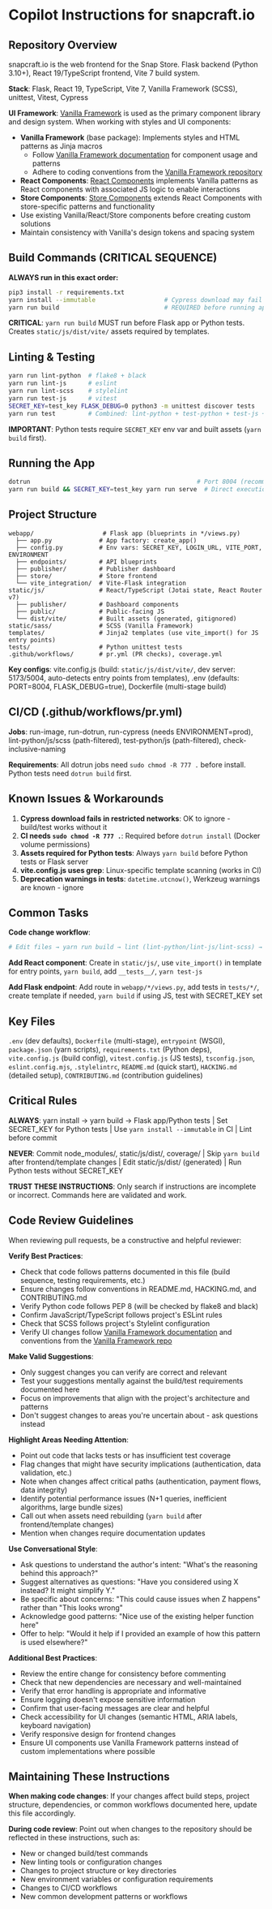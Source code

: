 # Copilot Instructions for snapcraft.io

## Repository Overview

snapcraft.io is the web frontend for the Snap Store. Flask backend (Python 3.10+), React 19/TypeScript frontend, Vite 7 build system.

**Stack**: Flask, React 19, TypeScript, Vite 7, Vanilla Framework (SCSS), unittest, Vitest, Cypress

**UI Framework**: [Vanilla Framework](https://vanillaframework.io/) is used as the primary component library and design system. When working with styles and UI components:
- **Vanilla Framework** (base package): Implements styles and HTML patterns as Jinja macros
  - Follow [Vanilla Framework documentation](https://vanillaframework.io/docs) for component usage and patterns
  - Adhere to coding conventions from the [Vanilla Framework repository](https://github.com/canonical/vanilla-framework/)
- **React Components**: [React Components](https://github.com/canonical/react-components/) implements Vanilla patterns as React components with associated JS logic to enable interactions
- **Store Components**: [Store Components](https://github.com/canonical/store-components) extends React Components with store-specific patterns and functionality
- Use existing Vanilla/React/Store components before creating custom solutions
- Maintain consistency with Vanilla's design tokens and spacing system

## Build Commands (CRITICAL SEQUENCE)

**ALWAYS run in this exact order:**

```bash
pip3 install -r requirements.txt
yarn install --immutable                   # Cypress download may fail in restricted networks - OK to ignore
yarn run build                             # REQUIRED before running app or Python tests
```

**CRITICAL**: `yarn run build` MUST run before Flask app or Python tests. Creates `static/js/dist/vite/` assets required by templates.

## Linting & Testing

```bash
yarn run lint-python  # flake8 + black
yarn run lint-js      # eslint  
yarn run lint-scss    # stylelint
yarn run test-js      # vitest
SECRET_KEY=test_key FLASK_DEBUG=0 python3 -m unittest discover tests
yarn run test         # Combined: lint-python + test-python + test-js + lint-scss
```

**IMPORTANT**: Python tests require `SECRET_KEY` env var and built assets (`yarn build` first).

## Running the App

```bash
dotrun                                              # Port 8004 (recommended)
yarn run build && SECRET_KEY=test_key yarn run serve  # Direct execution
```

## Project Structure

```
webapp/                   # Flask app (blueprints in */views.py)
  ├── app.py             # App factory: create_app()
  ├── config.py          # Env vars: SECRET_KEY, LOGIN_URL, VITE_PORT, ENVIRONMENT
  ├── endpoints/         # API blueprints
  ├── publisher/         # Publisher dashboard
  ├── store/             # Store frontend
  └── vite_integration/  # Vite-Flask integration
static/js/               # React/TypeScript (Jotai state, React Router v7)
  ├── publisher/         # Dashboard components
  ├── public/            # Public-facing JS
  └── dist/vite/         # Built assets (generated, gitignored)
static/sass/             # SCSS (Vanilla Framework)
templates/               # Jinja2 templates (use vite_import() for JS entry points)
tests/                   # Python unittest tests
.github/workflows/       # pr.yml (PR checks), coverage.yml
```

**Key configs**: vite.config.js (build: `static/js/dist/vite/`, dev server: 5173/5004, auto-detects entry points from templates), .env (defaults: PORT=8004, FLASK_DEBUG=true), Dockerfile (multi-stage build)

## CI/CD (.github/workflows/pr.yml)

**Jobs**: run-image, run-dotrun, run-cypress (needs ENVIRONMENT=prod), lint-python/js/scss (path-filtered), test-python/js (path-filtered), check-inclusive-naming

**Requirements**: All dotrun jobs need `sudo chmod -R 777 .` before install. Python tests need `dotrun build` first.

## Known Issues & Workarounds

1. **Cypress download fails in restricted networks**: OK to ignore - build/test works without it
2. **CI needs `sudo chmod -R 777 .`**: Required before `dotrun install` (Docker volume permissions)
3. **Assets required for Python tests**: Always `yarn build` before Python tests or Flask server
4. **vite.config.js uses grep**: Linux-specific template scanning (works in CI)
5. **Deprecation warnings in tests**: `datetime.utcnow()`, Werkzeug warnings are known - ignore

## Common Tasks

**Code change workflow**:
```bash
# Edit files → yarn run build → lint (lint-python/lint-js/lint-scss) → test (test-js or Python tests) → run app
```

**Add React component**: Create in `static/js/`, use `vite_import()` in template for entry points, `yarn build`, add `__tests__/`, `yarn test-js`

**Add Flask endpoint**: Add route in `webapp/*/views.py`, add tests in `tests/*/`, create template if needed, `yarn build` if using JS, test with SECRET_KEY set

## Key Files

`.env` (dev defaults), `Dockerfile` (multi-stage), `entrypoint` (WSGI), `package.json` (yarn scripts), `requirements.txt` (Python deps), `vite.config.js` (build config), `vitest.config.js` (JS tests), `tsconfig.json`, `eslint.config.mjs`, `.stylelintrc`, `README.md` (quick start), `HACKING.md` (detailed setup), `CONTRIBUTING.md` (contribution guidelines)

## Critical Rules

**ALWAYS**: yarn install → yarn build → Flask app/Python tests | Set SECRET_KEY for Python tests | Use `yarn install --immutable` in CI | Lint before commit

**NEVER**: Commit node_modules/, static/js/dist/, coverage/ | Skip `yarn build` after frontend/template changes | Edit static/js/dist/ (generated) | Run Python tests without SECRET_KEY

**TRUST THESE INSTRUCTIONS**: Only search if instructions are incomplete or incorrect. Commands here are validated and work.

## Code Review Guidelines

When reviewing pull requests, be a constructive and helpful reviewer:

**Verify Best Practices**:
- Check that code follows patterns documented in this file (build sequence, testing requirements, etc.)
- Ensure changes follow conventions in README.md, HACKING.md, and CONTRIBUTING.md
- Verify Python code follows PEP 8 (will be checked by flake8 and black)
- Confirm JavaScript/TypeScript follows project's ESLint rules
- Check that SCSS follows project's Stylelint configuration
- Verify UI changes follow [Vanilla Framework documentation](https://vanillaframework.io/docs) and conventions from the [Vanilla Framework repo](https://github.com/canonical/vanilla-framework/)

**Make Valid Suggestions**:
- Only suggest changes you can verify are correct and relevant
- Test your suggestions mentally against the build/test requirements documented here
- Focus on improvements that align with the project's architecture and patterns
- Don't suggest changes to areas you're uncertain about - ask questions instead

**Highlight Areas Needing Attention**:
- Point out code that lacks tests or has insufficient test coverage
- Flag changes that might have security implications (authentication, data validation, etc.)
- Note when changes affect critical paths (authentication, payment flows, data integrity)
- Identify potential performance issues (N+1 queries, inefficient algorithms, large bundle sizes)
- Call out when assets need rebuilding (`yarn build` after frontend/template changes)
- Mention when changes require documentation updates

**Use Conversational Style**:
- Ask questions to understand the author's intent: "What's the reasoning behind this approach?"
- Suggest alternatives as questions: "Have you considered using X instead? It might simplify Y."
- Be specific about concerns: "This could cause issues when Z happens" rather than "This looks wrong"
- Acknowledge good patterns: "Nice use of the existing helper function here"
- Offer to help: "Would it help if I provided an example of how this pattern is used elsewhere?"

**Additional Best Practices**:
- Review the entire change for consistency before commenting
- Check that new dependencies are necessary and well-maintained
- Verify that error handling is appropriate and informative
- Ensure logging doesn't expose sensitive information
- Confirm that user-facing messages are clear and helpful
- Check accessibility for UI changes (semantic HTML, ARIA labels, keyboard navigation)
- Verify responsive design for frontend changes
- Ensure UI components use Vanilla Framework patterns instead of custom implementations where possible

## Maintaining These Instructions

**When making code changes**: If your changes affect build steps, project structure, dependencies, or common workflows documented here, update this file accordingly.

**During code review**: Point out when changes to the repository should be reflected in these instructions, such as:
- New or changed build/test commands
- New linting tools or configuration changes
- Changes to project structure or key directories
- New environment variables or configuration requirements
- Changes to CI/CD workflows
- New common development patterns or workflows
